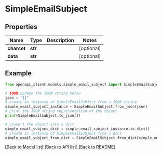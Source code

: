# SimpleEmailSubject


## Properties

Name | Type | Description | Notes
------------ | ------------- | ------------- | -------------
**charset** | **str** |  | [optional] 
**data** | **str** |  | [optional] 

## Example

```python
from openapi_client.models.simple_email_subject import SimpleEmailSubject

# TODO update the JSON string below
json = "{}"
# create an instance of SimpleEmailSubject from a JSON string
simple_email_subject_instance = SimpleEmailSubject.from_json(json)
# print the JSON string representation of the object
print(SimpleEmailSubject.to_json())

# convert the object into a dict
simple_email_subject_dict = simple_email_subject_instance.to_dict()
# create an instance of SimpleEmailSubject from a dict
simple_email_subject_from_dict = SimpleEmailSubject.from_dict(simple_email_subject_dict)
```
[[Back to Model list]](../README.md#documentation-for-models) [[Back to API list]](../README.md#documentation-for-api-endpoints) [[Back to README]](../README.md)


